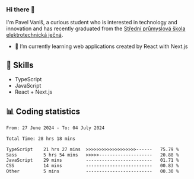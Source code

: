 ### Hi there 👋
I'm Pavel Vaniš, a curious student who is interested in technology and innovation and has recently graduated from the  [Střední průmyslová škola elektrotechnická ječná](https://www.spsejecna.cz/).

- 🌱 I’m currently learning web applications created by React with Next.js

## 🧠 Skills
- TypeScript
- JavaScript
- React + Next.js


## 📊 Coding statistics
<!--START_SECTION:waka-->

```txt
From: 27 June 2024 - To: 04 July 2024

Total Time: 28 hrs 18 mins

TypeScript    21 hrs 27 mins  >>>>>>>>>>>>>>>>>>>------   75.79 %
Sass          5 hrs 54 mins   >>>>>--------------------   20.88 %
JavaScript    29 mins         -------------------------   01.71 %
CSS           14 mins         -------------------------   00.83 %
Other         5 mins          -------------------------   00.30 %
```

<!--END_SECTION:waka-->

